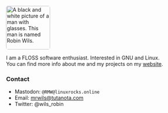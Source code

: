 <img src="https://robinwils.surge.sh/images/robin-wils-avatar.jpg"
     alt="A black and white picture of a man with glasses. This man is named Robin Wils." 
     width="120" 
     height="120"
     style="border-color:#212121;border-radius:.3rem">

I am a FLOSS software enthusiast. Interested in GNU and Linux.  
You can find more info about me and my projects on my [website](https://robinwils.surge.sh/).


### Contact
- Mastodon: `@RMW@linuxrocks.online`
- Email: mrwils@tutanota.com
- Twitter: @wils_robin
<!--
**Robin-Wils/Robin-Wils** is a ✨ _special_ ✨ repository because its `README.md` (this file) appears on your GitHub profile.

Here are some ideas to get you started:

- 🔭 I’m currently working on ...
- 🌱 I’m currently learning ...
- 👯 I’m looking to collaborate on ...
- 🤔 I’m looking for help with ...
- 💬 Ask me about ...
- 📫 How to reach me: ...
- 😄 Pronouns: ...
- ⚡ Fun fact: ...
-->
